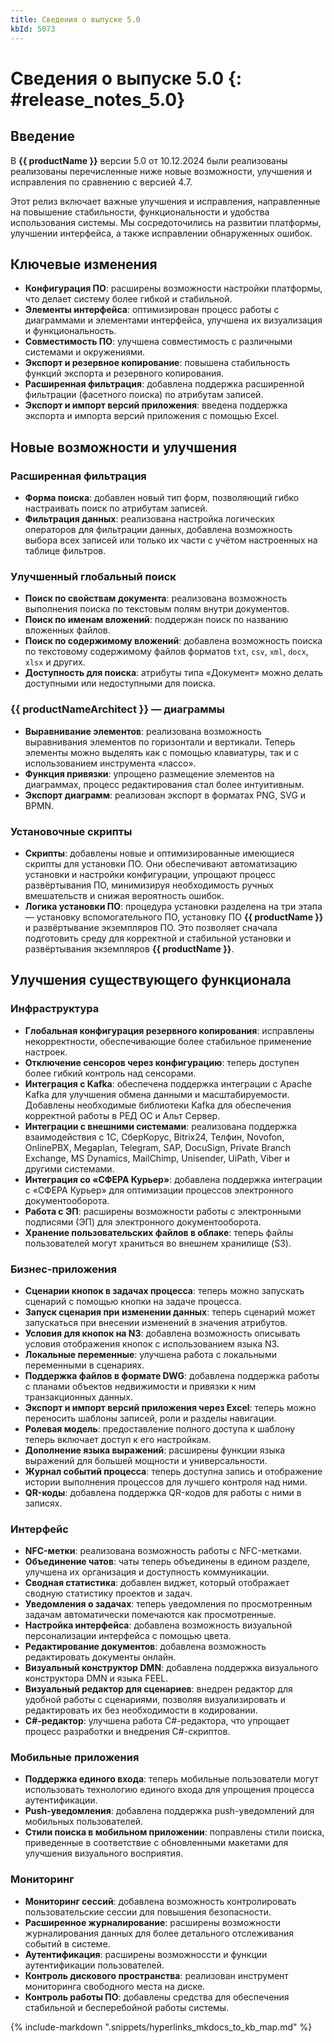 ```yaml
---
title: Сведения о выпуске 5.0
kbId: 5073
---
```


# Сведения о выпуске 5.0 {: #release_notes_5.0}

## Введение

В **{{ productName }}** версии 5.0 от 10.12.2024 были реализованы реализованы перечисленные ниже новые возможности, улучшения и исправления по сравнению с версией 4.7.

Этот релиз включает важные улучшения и исправления, направленные на повышение стабильности, функциональности и удобства использования системы. Мы сосредоточились на развитии платформы, улучшении интерфейса, а также исправлении обнаруженных ошибок.

## Ключевые изменения

- **Конфигурация ПО**: расширены возможности настройки платформы, что делает систему более гибкой и стабильной.  
- **Элементы интерфейса**: оптимизирован процесс работы с диаграммами и элементами интерфейса, улучшена их визуализация и функциональность.  
- **Совместимость ПО**: улучшена совместимость с различными системами и окружениями.  
- **Экспорт и резервное копирование**: повышена стабильность функций экспорта и резервного копирования.  
- **Расширенная фильтрация**: добавлена поддержка расширенной фильтрации (фасетного поиска) по атрибутам записей.
- **Экспорт и импорт версий приложения**: введена поддержка экспорта и импорта версий приложения с помощью Excel.

## Новые возможности и улучшения

### Расширенная фильтрация

- **Форма поиска**: добавлен новый тип форм, позволяющий гибко настраивать поиск по атрибутам записей.
- **Фильтрация данных**: реализована настройка логических операторов для фильтрации данных, добавлена возможность выбора всех записей или только их части с учётом настроенных на таблице фильтров.  

### Улучшенный глобальный поиск

- **Поиск по свойствам документа**: реализована возможность выполнения поиска по текстовым полям внутри документов.
- **Поиск по именам вложений**: поддержан поиск по названию вложенных файлов.
- **Поиск по содержимому вложений**: добавлена возможность поиска по текстовому содержимому файлов форматов `txt`, `csv`, `xml`, `docx`, `xlsx` и других.
- **Доступность для поиска**: атрибуты типа «Документ» можно делать доступными или недоступными для поиска.  

### {{ productNameArchitect }} — диаграммы

- **Выравнивание элементов**: реализована возможность выравнивания элементов по горизонтали и вертикали. Теперь элементы можно выделять как с помощью клавиатуры, так и с использованием инструмента «лассо».  
- **Функция привязки**: упрощено размещение элементов на диаграммах, процесс редактирования стал более интуитивным.  
- **Экспорт диаграмм**: реализован экспорт в форматах PNG, SVG и BPMN.

### Установочные скрипты

- **Скрипты**: добавлены новые и оптимизированные имеющиеся скрипты для установки ПО. Они обеспечивают автоматизацию установки и настройки конфигурации, упрощают процесс развёртывания ПО, минимизируя необходимость ручных вмешательств и снижая вероятность ошибок.
- **Логика установки ПО**: процедура установки разделена на три этапа — установку вспомогательного ПО, установку ПО **{{ productName }}** и развёртывание экземпляров ПО. Это позволяет сначала подготовить среду для корректной и стабильной установки и развёртывания экземпляров **{{ productName }}**.

## Улучшения существующего функционала

### Инфраструктура

- **Глобальная конфигурация резервного копирования**: исправлены некорректности, обеспечивающие более стабильное применение настроек.
- **Отключение сенсоров через конфигурацию**: теперь доступен более гибкий контроль над сенсорами.
- **Интеграция с Kafka**: обеспечена поддержка интеграции с Apache Kafka для улучшения обмена данными и масштабируемости. Добавлены необходимые библиотеки Kafka для обеспечения корректной работы в РЕД ОС и Альт Сервер.
- **Интеграции с внешними системами**: реализована поддержка взаимодействия с 1С, СберКорус, Bitrix24, Телфин, Novofon, OnlinePBX, Megaplan, Telegram, SAP, DocuSign, Private Branch Exchange, MS Dynamics, MailChimp, Unisender, UiPath, Viber и другими системами.
- **Интеграция со «СФЕРА Курьер»**: добавлена поддержка интеграции с «СФЕРА Курьер» для оптимизации процессов электронного документооборота.
- **Работа с ЭП**: расширены возможности работы с электронными подписями (ЭП) для электронного документооборота.
- **Хранение пользовательских файлов в облаке**: теперь файлы пользователей могут храниться во внешнем хранилище (S3).

### Бизнес-приложения

- **Сценарии кнопок в задачах процесса**: теперь можно запускать сценарий с помощью кнопки на задаче процесса.
- **Запуск сценария при изменении данных**: теперь сценарий может запускаться при внесении изменений в значения атрибутов.
- **Условия для кнопок на N3**: добавлена возможность описывать условия отображения кнопок с использованием языка N3.
- **Локальные переменные**: улучшена работа с локальными переменными в сценариях.
- **Поддержка файлов в формате DWG**: добавлена поддержка работы с планами объектов недвижимости и привязки к ним транзакционных данных.
- **Экспорт и импорт версий приложения через Excel**: теперь можно переносить шаблоны записей, роли и разделы навигации.
- **Ролевая модель**: предоставление полного доступа к шаблону теперь включает доступ к его настройкам.
- **Дополнение языка выражений**: расширены функции языка выражений для большей мощности и универсальности.
- **Журнал событий процесса**: теперь доступна запись и отображение истории выполнения процессов для лучшего контроля над ними.
- **QR-коды**: добавлена поддержка QR-кодов для работы с ними в записях.

### Интерфейс

- **NFC-метки**: реализована возможность работы с NFC-метками.  
- **Объединение чатов**: чаты теперь объединены в едином разделе, улучшена их организация и доступность коммуникации.  
- **Сводная статистика**: добавлен виджет, который отображает сводную статистику проектов и задач.  
- **Уведомления о задачах**: теперь уведомления по просмотренным задачам автоматически помечаются как просмотренные.
- **Настройка интерфейса**: добавлена возможность визуальной персонализации интерфейса с помощью цвета.
- **Редактирование документов**: добавлена возможность редактировать документы онлайн.
- **Визуальный конструктор DMN**: добавлена поддержка визуального конструктора DMN и языка FEEL.
- **Визуальный редактор для сценариев**: внедрен редактор для удобной работы с сценариями, позволяя визуализировать и редактировать их без необходимости в кодировании.
- **C#-редактор**: улучшена работа C#-редактора, что упрощает процесс разработки и внедрения C#-скриптов.

### Мобильные приложения

- **Поддержка единого входа**: теперь мобильные пользователи могут использовать технологию единого входа для упрощения процесса аутентификации.  
- **Push-уведомления**: добавлена поддержка push-уведомлений для мобильных пользователей.
- **Стили поиска в мобильном приложении**: поправлены стили поиска, приведенные в соответствие с обновленными макетами для улучшения визуального восприятия.

### Мониторинг

- **Мониторинг сессий**: добавлена возможность контролировать пользовательские сессии для повышения безопасности.  
- **Расширенное журналирование**: расширены возможности журналирования данных для более детального отслеживания событий в системе.
- **Аутентификация**: расширены возможноссти и функции аутентификации пользователей.
- **Контроль дискового пространства**: реализован инструмент мониторинга свободного места на диске.
- **Контроль работы ПО**: добавлены средства для обеспечения стабильной и бесперебойной работы системы.

{% include-markdown ".snippets/hyperlinks_mkdocs_to_kb_map.md" %}
